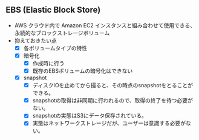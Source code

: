 ## EBS (Elastic Block Store)
* AWS クラウド内で Amazon EC2 インスタンスと組み合わせて使用できる、永続的なブロックストレージボリューム
* 抑えておきたい点
  - [X] 各ボリュームタイプの特性
  - [X] 暗号化
    - [X] 作成時に行う
    - [X] 既存のEBSボリュームの暗号化はできない
  - [X] snapshot
    - [X] ディスクIOを止めてから撮ると、その時点のsnapshotをとることができる。
    - [X] snapshotの取得は非同期に行われるので、取得の終了を待つ必要がない。
    - [X] snapshotの実態はS3にデータ保存されている。
    - [X] 実態はネットワークストレージだが、ユーザーは意識する必要がない。
